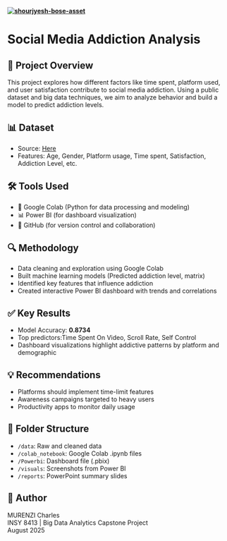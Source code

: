 **[![shourjyesh-bose-asset](https://github.com/user-attachments/assets/0a2139b8-1686-4bca-8f57-efd2257453d6)
]()**
# Social Media Addiction Analysis

## 📌 Project Overview
This project explores how different factors like time spent, platform used, and user satisfaction contribute to social media addiction. Using a public dataset and big data techniques, we aim to analyze behavior and build a model to predict addiction levels.

## 📊 Dataset
- Source: [Here](https://github.com/haneesha-thasni/Time-wasters-on-social-media-Analysis/blob/main/Time-Wasters%20on%20Social%20Media.csv)
- Features: Age, Gender, Platform usage, Time spent, Satisfaction, Addiction Level, etc.

## 🛠️ Tools Used
- 📒 Google Colab (Python for data processing and modeling)
- 📊 Power BI (for dashboard visualization)
- 📁 GitHub (for version control and collaboration)

## 🔍 Methodology
- Data cleaning and exploration using Google Colab
- Built machine learning models (Predicted addiction level, matrix)
- Identified key features that influence addiction
- Created interactive Power BI dashboard with trends and correlations

## ✅ Key Results
- Model Accuracy: **0.8734**
- Top predictors:Time Spent On Video, Scroll Rate, Self Control
- Dashboard visualizations highlight addictive patterns by platform and demographic

## 💡 Recommendations
- Platforms should implement time-limit features
- Awareness campaigns targeted to heavy users
- Productivity apps to monitor daily usage

## 📁 Folder Structure
- `/data`: Raw and cleaned data
- `/colab_notebook`: Google Colab .ipynb files
- `/Powerbi`: Dashboard file (.pbix)
- `/visuals`: Screenshots from Power BI
- `/reports`: PowerPoint summary slides

## 👤 Author
MURENZI Charles  
INSY 8413 | Big Data Analytics Capstone Project  
August 2025
